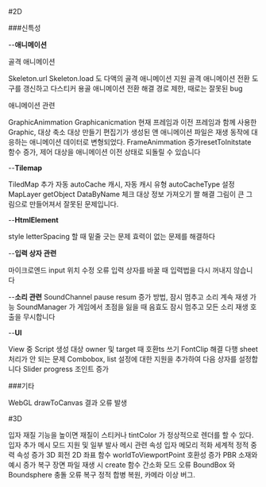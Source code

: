 #2D

###신특성

--**애니메이션**

골격 애니메이션

Skeleton.url Skeleton.load 도 다액의 골격 애니메이션 지원
골격 애니메이션 전환 도구를 갱신하고 다스티커 용골 애니메이션 전환
해결 경로 제한, 때로는 잘못된 bug

애니메이션 관련

GraphicAnimmation
Graphicanicmation 현재 프레임과 이전 프레임과 함께 사용한 Graphic, 대상 축소 대상 만들기
편집기가 생성된 앤 애니메이션 파일은 재생 동작에 대응하는 애니메이션 데이터로 변형되었다.
FrameAnimmation 증가resetToInitstate 함수 증가, 제어 대상을 애니메이션 이전 상태로 되돌릴 수 있습니다
​

--**Tilemap**

TiledMap 추가 자동 autoCache 캐시, 자동 캐시 유형 autoCacheType 설정
MapLayer getObject DataByName 체크 대상 정보 가져오기
짤 해결 그림이 큰 그림으로 만들어져서 잘못된 문제입니다.

--**HtmlElement**

style letterSpacing 할 때 밑줄 긋는 문제
효력이 없는 문제를 해결하다

--**입력 상자 관련**

마이크로엔드 input 위치 수정 오류
입력 상자를 바꿀 때 입력법을 다시 꺼내지 않습니다


--**소리 관련**
SoundChannel pause resum 증가 방법, 잠시 멈추고 소리 계속 재생 가능
SoundManager 가 게임에서 초점을 잃을 때 음효도 잠시 멈추고 모든 소리 재생 호출을 무시합니다

--**UI**

View 중 Script 생성 대상 owner 및 target 때 호환ts 쓰기
FontClip 해결 다행 sheet 처리가 안 되는 문제
Combobox, list 설정에 대한 지원을 추가하여 다음 상자를 설정합니다
Slider progress 조인트 증가

###기타

WebGL drawToCanvas 결과 오류 발생



#3D

입자 재질 기능을 높이면 재질이 스티커나 tintColor 가 정상적으로 렌더를 할 수 있다.
입자 추가 메시 모드 지원 및 일부 발사 메시 관련 속성
입자 메모리 적화
세계적 정적 중력 속성 증가
3D 회전 2D 좌표 함수 worldToViewportPoint 호환성 증가
PBR 소재와 예시 증가
복구 장면 파일 재생 시 create 함수 간소화 모드 오류
BoundBox 와 Boundsphere 충돌 오류 복구
정적 합병 복원, 카메라 이상 버그.



